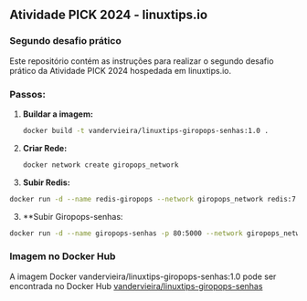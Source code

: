 ## Atividade PICK 2024 - linuxtips.io

### Segundo desafio prático

Este repositório contém as instruções para realizar o segundo desafio prático da Atividade PICK 2024 hospedada em linuxtips.io.

### Passos:
1. **Buildar a imagem:**
   ```bash
   docker build -t vandervieira/linuxtips-giropops-senhas:1.0 .
   ```

2. **Criar Rede:**
   ```bash
   docker network create giropops_network
   ```

3. **Subir Redis:**
```bash
docker run -d --name redis-giropops --network giropops_network redis:7.2.4
```

3. **Subir Giropops-senhas:
```bash
docker run -d --name giropops-senhas -p 80:5000 --network giropops_network -e REDIS_HOST=redis-giropops vandervieira/linuxtips-giropops-senhas:1.0
```

### Imagem no Docker Hub

A imagem Docker vandervieira/linuxtips-giropops-senhas:1.0 pode ser encontrada no Docker Hub [vandervieira/linuxtips-giropops-senhas](https://hub.docker.com/r/vandervieira/linuxtips-giropops-senhas)
